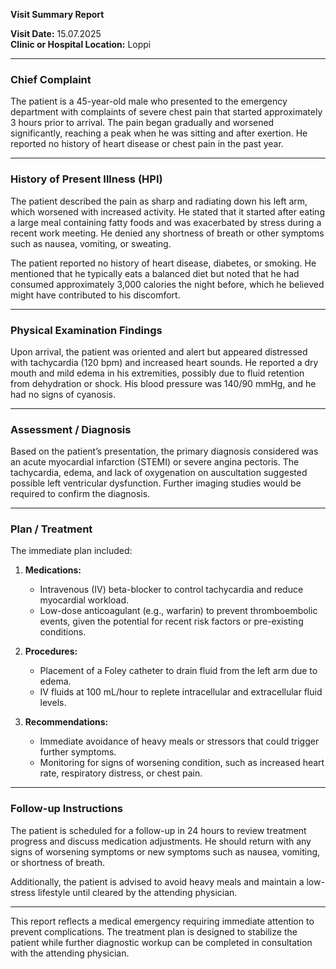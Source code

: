 

**Visit Summary Report**

**Visit Date:** 15.07.2025  
**Clinic or Hospital Location:** Loppi  

---

### **Chief Complaint**
The patient is a 45-year-old male who presented to the emergency department with complaints of severe chest pain that started approximately 3 hours prior to arrival. The pain began gradually and worsened significantly, reaching a peak when he was sitting and after exertion. He reported no history of heart disease or chest pain in the past year.

---

### **History of Present Illness (HPI)**
The patient described the pain as sharp and radiating down his left arm, which worsened with increased activity. He stated that it started after eating a large meal containing fatty foods and was exacerbated by stress during a recent work meeting. He denied any shortness of breath or other symptoms such as nausea, vomiting, or sweating.

The patient reported no history of heart disease, diabetes, or smoking. He mentioned that he typically eats a balanced diet but noted that he had consumed approximately 3,000 calories the night before, which he believed might have contributed to his discomfort.

---

### **Physical Examination Findings**
Upon arrival, the patient was oriented and alert but appeared distressed with tachycardia (120 bpm) and increased heart sounds. He reported a dry mouth and mild edema in his extremities, possibly due to fluid retention from dehydration or shock. His blood pressure was 140/90 mmHg, and he had no signs of cyanosis.

---

### **Assessment / Diagnosis**
Based on the patient’s presentation, the primary diagnosis considered was an acute myocardial infarction (STEMI) or severe angina pectoris. The tachycardia, edema, and lack of oxygenation on auscultation suggested possible left ventricular dysfunction. Further imaging studies would be required to confirm the diagnosis.

---

### **Plan / Treatment**
The immediate plan included:
1. **Medications:**
   - Intravenous (IV) beta-blocker to control tachycardia and reduce myocardial workload.
   - Low-dose anticoagulant (e.g., warfarin) to prevent thromboembolic events, given the potential for recent risk factors or pre-existing conditions.

2. **Procedures:**
   - Placement of a Foley catheter to drain fluid from the left arm due to edema.
   - IV fluids at 100 mL/hour to replete intracellular and extracellular fluid levels.

3. **Recommendations:**
   - Immediate avoidance of heavy meals or stressors that could trigger further symptoms.
   - Monitoring for signs of worsening condition, such as increased heart rate, respiratory distress, or chest pain.

---

### **Follow-up Instructions**
The patient is scheduled for a follow-up in 24 hours to review treatment progress and discuss medication adjustments. He should return with any signs of worsening symptoms or new symptoms such as nausea, vomiting, or shortness of breath.

Additionally, the patient is advised to avoid heavy meals and maintain a low-stress lifestyle until cleared by the attending physician.

---

This report reflects a medical emergency requiring immediate attention to prevent complications. The treatment plan is designed to stabilize the patient while further diagnostic workup can be completed in consultation with the attending physician.